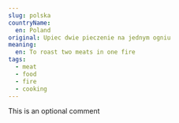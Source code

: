 ```yaml
---
slug: polska
countryName:
  en: Poland
original: Upiec dwie pieczenie na jednym ogniu
meaning:
  en: To roast two meats in one fire
tags:
  - meat
  - food
  - fire
  - cooking
---
```


This is an optional comment
